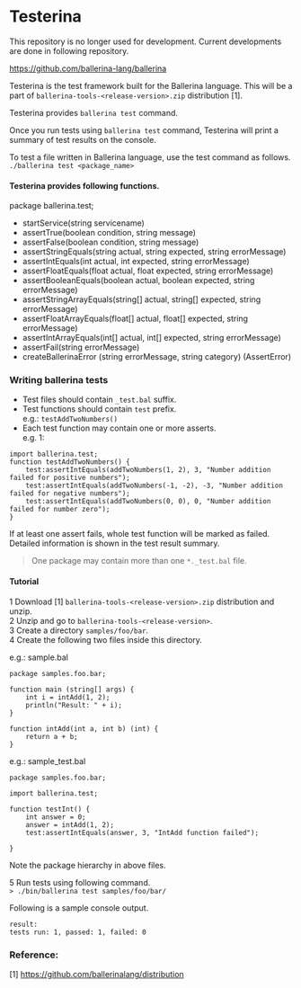 # Testerina

This repository is no longer used for development. Current developments are done in following repository.

https://github.com/ballerina-lang/ballerina

Testerina is the test framework built for the Ballerina language. This will be a part of ```ballerina-tools-<release-version>.zip``` distribution [1].

Testerina provides ```ballerina test``` command.  

Once you run tests using ```ballerina test``` command, Testerina will print a summary of test results on the console.  

To test a file written in Ballerina language, use the test command as follows.  
```./ballerina test <package_name>```

#### Testerina provides following functions.

package ballerina.test;

 - startService(string servicename)
 - assertTrue(boolean condition, string message)
 - assertFalse(boolean condition, string message) 
 - assertStringEquals(string actual, string expected, string errorMessage)
 - assertIntEquals(int actual, int expected, string errorMessage)
 - assertFloatEquals(float actual, float expected, string errorMessage)
 - assertBooleanEquals(boolean actual, boolean expected, string errorMessage)
 - assertStringArrayEquals(string[] actual, string[] expected, string errorMessage)
 - assertFloatArrayEquals(float[] actual, float[] expected, string errorMessage)
 - assertIntArrayEquals(int[] actual, int[] expected, string errorMessage)
 - assertFail(string errorMessage)
 - createBallerinaError (string errorMessage, string category) (AssertError)
 
### Writing ballerina tests

- Test files should contain ```_test.bal``` suffix.  
- Test functions should contain ```test``` prefix.  
e.g.: ```testAddTwoNumbers()```
- Each test function may contain one or more asserts.  
e.g. 1: 
```ballerina
import ballerina.test;
function testAddTwoNumbers() {
    test:assertIntEquals(addTwoNumbers(1, 2), 3, "Number addition failed for positive numbers");
    test:assertIntEquals(addTwoNumbers(-1, -2), -3, "Number addition failed for negative numbers");
    test:assertIntEquals(addTwoNumbers(0, 0), 0, "Number addition failed for number zero");
}
```

If at least one assert fails, whole test function will be marked as failed.
Detailed information is shown in the test result summary.  
> One package may contain more than one ```*._test.bal``` file.

#### Tutorial

1 Download [1] ```ballerina-tools-<release-version>.zip``` distribution and unzip.  
2 Unzip and go to ```ballerina-tools-<release-version>```.  
3 Create a directory ```samples/foo/bar```.  
4 Create the following two files inside this directory.  

e.g.: sample.bal
```ballerina
package samples.foo.bar;

function main (string[] args) {
    int i = intAdd(1, 2);
    println("Result: " + i);
}
 
function intAdd(int a, int b) (int) {
    return a + b;
}

```  
e.g.: sample_test.bal
```ballerina
package samples.foo.bar;
 
import ballerina.test;
 
function testInt() {	
    int answer = 0;
    answer = intAdd(1, 2);
    test:assertIntEquals(answer, 3, "IntAdd function failed");
	
}
```
Note the package hierarchy in above files.   
 
5 Run tests using following command.  
```> ./bin/ballerina test samples/foo/bar/```  

Following is a sample console output. 

```
result: 
tests run: 1, passed: 1, failed: 0
```
### Reference:  
[1] https://github.com/ballerinalang/distribution
